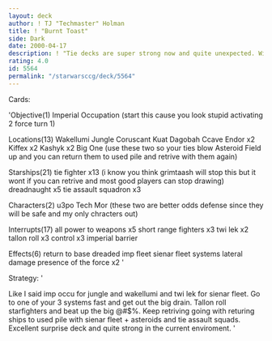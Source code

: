 ```yaml
---
layout: deck
author: ! TJ "Techmaster" Holman
title: ! "Burnt Toast"
side: Dark
date: 2000-04-17
description: ! "Tie decks are super strong now and quite unexpected. Will defeat y4 mains no prob and most other decks."
rating: 4.0
id: 5564
permalink: "/starwarsccg/deck/5564"
---
```

Cards: 

'Objective(1)
Imperial Occupation (start this cause you look stupid activating 2 force turn 1)

Locations(13)
Wakellumi
Jungle
Coruscant
Kuat
Dagobah Ccave
Endor x2
Kiffex x2
Kashyk x2
Big One (use these two so your ties blow
Asteroid Field up and you can return them to used pile and retrive with them again)

Starships(21)
tie fighter x13 (i know you think grimtaash will stop this but it wont if you can retrive and most good players can stop drawing)
dreadnaught x5
tie assault squadron x3

Characters(2)
u3po
Tech Mor (these two are better odds defense since they will be safe and my only chracters out)

Interrupts(17)
all power to weapons x5
short range fighters x3
twi lek x2
tallon roll x3
control x3
imperial barrier

Effects(6)
return to base
dreaded imp fleet
sienar fleet systems
lateral damage
presence of the force x2
'

Strategy: '

Like I said imp occu for jungle and wakellumi and twi lek for sienar fleet.  Go to one of your 3 systems fast and get out the big drain. Tallon roll starfighters and beat up the big @#$%.  Keep retriving going with returing ships to used pile with sienar fleet + asteroids and tie assault squads.  Excellent surprise deck and quite strong in the current enviroment. '
